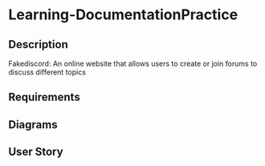 # Learning-DocumentationPractice

## Description
Fakediscord: An online website that allows users to create or join forums to discuss different topics

## Requirements

## Diagrams

## User Story
